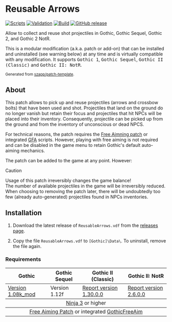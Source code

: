 # Reusable Arrows

[![Scripts](https://github.com/szapp/ReusableArrows/actions/workflows/scripts.yml/badge.svg)](https://github.com/szapp/ReusableArrows/actions/workflows/scripts.yml)
[![Validation](https://github.com/szapp/ReusableArrows/actions/workflows/validation.yml/badge.svg)](https://github.com/szapp/ReusableArrows/actions/workflows/validation.yml)
[![Build](https://github.com/szapp/ReusableArrows/actions/workflows/build.yml/badge.svg)](https://github.com/szapp/ReusableArrows/actions/workflows/build.yml)
[![GitHub release](https://img.shields.io/github/v/release/szapp/ReusableArrows.svg)](https://github.com/szapp/ReusableArrows/releases/latest)  
<!-- [![World of Gothic](https://raw.githubusercontent.com/szapp/patch-template/main/.github/actions/initialization/badges/wog.svg)](https://www.worldofgothic.de/dl/download_XXXX.htm) -->
<!-- [![Spine](https://raw.githubusercontent.com/szapp/patch-template/main/.github/actions/initialization/badges/spine.svg)](https://clockwork-origins.com/spine) -->
<!-- [![Steam Gothic 1](https://img.shields.io/badge/steam-Gothic%201-2a3f5a?logo=steam&labelColor=1b2838)](https://steamcommunity.com/sharedfiles/filedetails/?id=XXXXXXXXXX) -->
<!-- [![Steam Gothic 2](https://img.shields.io/badge/steam-Gothic%202-2a3f5a?logo=steam&labelColor=1b2838)](https://steamcommunity.com/sharedfiles/filedetails/?id=XXXXXXXXXX) -->

Allow to collect and reuse shot projectiles in Gothic, Gothic Sequel, Gothic 2, and Gothic 2 NotR.

This is a modular modification (a.k.a. patch or add-on) that can be installed and uninstalled (see warning below) at any time and is virtually compatible with any modification.
It supports <kbd>Gothic 1</kbd>, <kbd>Gothic Sequel</kbd>, <kbd>Gothic II (Classic)</kbd> and <kbd>Gothic II: NotR</kbd>.

<sup>Generated from [szapp/patch-template](https://github.com/szapp/patch-template).</sup>

## About

This patch allows to pick up and reuse projectiles (arrows and crossbow bolts) that have been used and shot.
Projectiles that land on the ground do no longer vanish but retain their focus and projectiles that hit NPCs will be placed into their inventory.
Consequently, projectile can be picked up from the ground and from the inventory of unconscious or dead NPCS.

For technical reasons, the patch requires the [Free Aimning patch](https://github.com/szapp/GothicFreeAim) or integrated [GFA](https://github.com/szapp/GothicFreeAim) scripts.
However, playing with free aiming is not required and can be disabled in the game menu to retain Gothic's default auto-aiming mechanics.

The patch can be added to the game at any point. However:

> [!CAUTION]
> Usage of this patch irreversibly changes the game balance!  
> The number of available projectiles in the game will be irreversibly reduced. When choosing to removing the patch later, there will be undoubtedly too few (already auto-generated) projectiles found in NPCs inventories.

## Installation

1. Download the latest release of `ReusableArrows.vdf` from the [releases page](https://github.com/szapp/ReusableArrows/releases/latest).

2. Copy the file `ReusableArrows.vdf` to `[Gothic]\Data\`. To uninstall, remove the file again.

<!--
The patch is also available on
- [World of Gothic](https://www.worldofgothic.de/dl/download_XXXX.htm) | [Forum thread](https://forum.worldofplayers.de/forum/threads/XXXXXXX)
- [Spine Mod-Manager](https://clockwork-origins.com/spine/)
- [Steam Workshop Gothic 1](https://steamcommunity.com/sharedfiles/filedetails/?id=XXXXXXXXXX)
- [Steam Workshop Gothic 2](https://steamcommunity.com/sharedfiles/filedetails/?id=XXXXXXXXXX)
-->

### Requirements

<table><thead><tr><th>Gothic</th><th>Gothic Sequel</th><th>Gothic II (Classic)</th><th>Gothic II: NotR</th></tr></thead>
<tbody><tr><td><a href="https://www.worldofgothic.de/dl/download_34.htm">Version 1.08k_mod</a></td><td>Version 1.12f</td><td><a href="https://www.worldofgothic.de/dl/download_278.htm">Report version 1.30.0.0</a></td><td><a href="https://www.worldofgothic.de/dl/download_278.htm">Report version 2.6.0.0</a></td></tr></tbody>
<tbody><tr><td colspan="4" align="center"><a href="https://github.com/szapp/Ninja/wiki#wiki-content">Ninja 3</a> or higher</td></tr></tbody>
<tbody><tr><td colspan="4" align="center"><a href="https://github.com/szapp/GothicFreeAim/wiki/Free-Aiming-Patch#wiki-wrapper">Free Aiming Patch</a> or integrated <a href="https://github.com/szapp/GothicFreeAim/wiki#wiki-content">GothicFreeAim</a></td></tr></tbody></table>

<!--

If you are interested in writing your own patch, please do not copy this patch!
Instead refer to the PATCH TEMPLATE to build a foundation that is customized to your needs!
The patch template can found at https://github.com/szapp/patch-template.

-->
